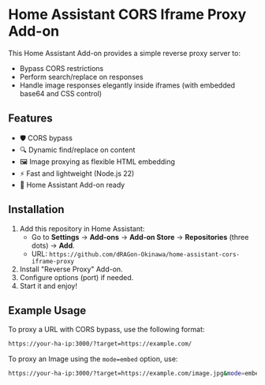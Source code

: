 # Home Assistant CORS Iframe Proxy Add-on

This Home Assistant Add-on provides a simple reverse proxy server to:

- Bypass CORS restrictions
- Perform search/replace on responses
- Handle image responses elegantly inside iframes (with embedded base64 and CSS control)

## Features

- 🛡️ CORS bypass
- 🔍 Dynamic find/replace on content
- 🖼️ Image proxying as flexible HTML embedding
- ⚡ Fast and lightweight (Node.js 22)
- 🏡 Home Assistant Add-on ready

## Installation

1. Add this repository in Home Assistant:
   - Go to **Settings** → **Add-ons** → **Add-on Store** → **Repositories** (three dots) → **Add**.
   - URL: `https://github.com/dRAGon-Okinawa/home-assistant-cors-iframe-proxy`
2. Install "Reverse Proxy" Add-on.
3. Configure options (port) if needed.
4. Start it and enjoy!

## Example Usage

To proxy a URL with CORS bypass, use the following format:

```bash
https://your-ha-ip:3000/?target=https://example.com/
```

To proxy an Image using the `mode=embed` option, use:

```bash
https://your-ha-ip:3000/?target=https://example.com/image.jpg&mode=embed
```